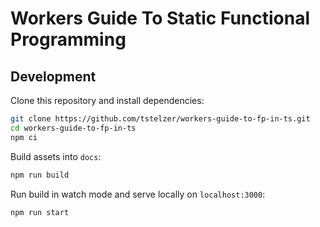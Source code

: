 # Workers Guide To Static Functional Programming

## Development

Clone this repository and install dependencies:

```sh
git clone https://github.com/tstelzer/workers-guide-to-fp-in-ts.git
cd workers-guide-to-fp-in-ts
npm ci
```

Build assets into `docs`:

```sh
npm run build
```

Run build in watch mode and serve locally on `localhost:3000`:

```sh
npm run start
```
